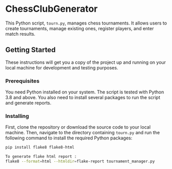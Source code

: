 # ChessClubGenerator

This Python script, `tourn.py`, manages chess tournaments. It allows users to create tournaments, manage existing ones, register players, and enter match results.

## Getting Started

These instructions will get you a copy of the project up and running on your local machine for development and testing purposes.

### Prerequisites

You need Python installed on your system. The script is tested with Python 3.8 and above. You also need to install several packages to run the script and generate reports.

### Installing

First, clone the repository or download the source code to your local machine. Then, navigate to the directory containing `tourn.py` and run the following command to install the required Python packages:

```bash
pip install flake8 flake8-html

To generate flake html report :
flake8 --format=html --htmldir=flake-report tournament_manager.py

